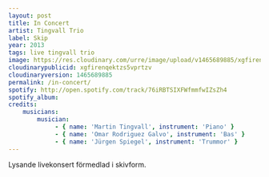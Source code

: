 ```yaml
---
layout: post
title: In Concert
artist: Tingvall Trio
label: Skip
year: 2013
tags: live tingvall trio
image: https://res.cloudinary.com/urre/image/upload/v1465689885/xgfirenqektzs5vprtzv.jpg
cloudinarypublicid: xgfirenqektzs5vprtzv
cloudinaryversion: 1465689885
permalink: /in-concert/
spotify: http://open.spotify.com/track/76iRBTSIXFWfmmfwIZsZh4
spotify_album: 
credits:
    musicians:
        musician:
             - { name: 'Martin Tingvall', instrument: 'Piano' }
             - { name: 'Omar Rodriguez Galvo', instrument: 'Bas' }
             - { name: 'Jürgen Spiegel', instrument: 'Trummor' }
---
```


Lysande livekonsert förmedlad i skivform.